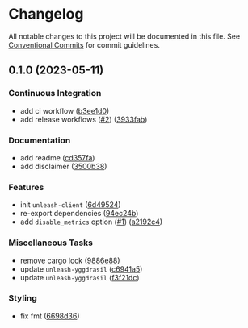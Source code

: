 # Changelog

All notable changes to this project will be documented in this file. See [Conventional Commits](https://conventionalcommits.org) for commit guidelines.

## 0.1.0 (2023-05-11)

### Continuous Integration

- add ci workflow ([b3ee1d0](https://github.com/teqm/unleash-client-rs/commit/b3ee1d0b7c01bfe8a336753bff18d255e029e0ed))
- add release workflows ([#2](https://github.com/teqm/unleash-client-rs/issues/2)) ([3933fab](https://github.com/teqm/unleash-client-rs/commit/3933fabdcd1e4f5a4712c54e6b998290eb6ae256))

### Documentation

- add readme ([cd357fa](https://github.com/teqm/unleash-client-rs/commit/cd357faea73a59031417c04a77d57a9bc81dc93c))
- add disclaimer ([3500b38](https://github.com/teqm/unleash-client-rs/commit/3500b38e9d76174f073ff0b5291b5c513b67db8a))

### Features

- init `unleash-client` ([6d49524](https://github.com/teqm/unleash-client-rs/commit/6d495249f925e7aeec529ec5bdeef847b484a5d4))
- re-export dependencies ([94ec24b](https://github.com/teqm/unleash-client-rs/commit/94ec24b27152b595be6f3b96fc3600cdd0f325a3))
- add `disable_metrics` option ([#1](https://github.com/teqm/unleash-client-rs/issues/1)) ([a2192c4](https://github.com/teqm/unleash-client-rs/commit/a2192c413c3a6e1219d2eae7496c61cf5464a945))

### Miscellaneous Tasks

- remove cargo lock ([9886e88](https://github.com/teqm/unleash-client-rs/commit/9886e886ea8c288aaaf94113e6fc86db047987f4))
- update `unleash-yggdrasil` ([c6941a5](https://github.com/teqm/unleash-client-rs/commit/c6941a5976921a0f7f77192dcd7c8b74fe3fb759))
- update `unleash-yggdrasil` ([f3f21dc](https://github.com/teqm/unleash-client-rs/commit/f3f21dc54da251b9e6b44283c9d1aa697fc320ca))

### Styling

- fix fmt ([6698d36](https://github.com/teqm/unleash-client-rs/commit/6698d3671be7a09184fed5e780707ddfc5d619c3))

<!-- generated by git-cliff -->
